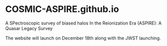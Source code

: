 # COSMIC-ASPIRE.github.io
A SPectroscopic survey of biased halos In the Reionization Era (ASPIRE): A Quasar Legacy Survey

The website will launch on December 18th along with the JWST launching.
